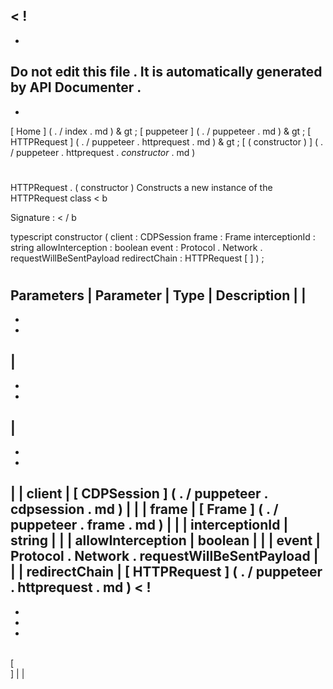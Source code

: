 <
!
-
-
Do
not
edit
this
file
.
It
is
automatically
generated
by
API
Documenter
.
-
-
>
[
Home
]
(
.
/
index
.
md
)
&
gt
;
[
puppeteer
]
(
.
/
puppeteer
.
md
)
&
gt
;
[
HTTPRequest
]
(
.
/
puppeteer
.
httprequest
.
md
)
&
gt
;
[
(
constructor
)
]
(
.
/
puppeteer
.
httprequest
.
_constructor_
.
md
)
#
#
HTTPRequest
.
(
constructor
)
Constructs
a
new
instance
of
the
HTTPRequest
class
<
b
>
Signature
:
<
/
b
>
typescript
constructor
(
client
:
CDPSession
frame
:
Frame
interceptionId
:
string
allowInterception
:
boolean
event
:
Protocol
.
Network
.
requestWillBeSentPayload
redirectChain
:
HTTPRequest
[
]
)
;
#
#
Parameters
|
Parameter
|
Type
|
Description
|
|
-
-
-
|
-
-
-
|
-
-
-
|
|
client
|
[
CDPSession
]
(
.
/
puppeteer
.
cdpsession
.
md
)
|
|
|
frame
|
[
Frame
]
(
.
/
puppeteer
.
frame
.
md
)
|
|
|
interceptionId
|
string
|
|
|
allowInterception
|
boolean
|
|
|
event
|
Protocol
.
Network
.
requestWillBeSentPayload
|
|
|
redirectChain
|
[
HTTPRequest
]
(
.
/
puppeteer
.
httprequest
.
md
)
<
!
-
-
-
-
>
\
[
\
]
|
|

